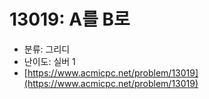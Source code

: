 # 13019: A를 B로

- 분류: 그리디
- 난이도: 실버 1
- [https://www.acmicpc.net/problem/13019](https://www.acmicpc.net/problem/13019)